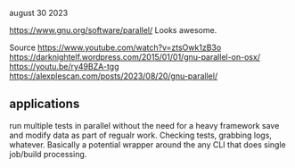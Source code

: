 august 30 2023

https://www.gnu.org/software/parallel/
Looks awesome.

Source
https://www.youtube.com/watch?v=ztsOwk1zB3o
https://darknightelf.wordpress.com/2015/01/01/gnu-parallel-on-osx/
https://youtu.be/ry49BZA-tgg
https://alexplescan.com/posts/2023/08/20/gnu-parallel/

## applications
run multiple tests in parallel without the need for a heavy framework
save and modify data as part of regualr work. Checking tests, grabbing logs, whatever. Basically a potential wrapper around the any CLI that does single job/build processing.
